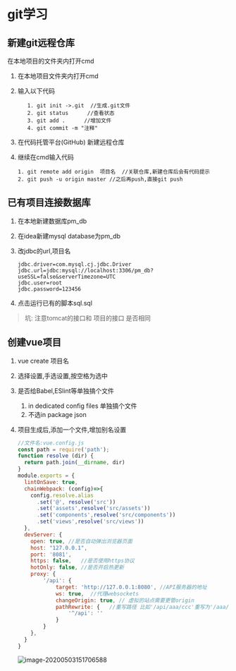 # git学习

## 新建git远程仓库

在本地项目的文件夹内打开cmd

1. 在本地项目文件夹内打开cmd

2. 输入以下代码

   ```git
      1. git init ->.git  //生成.git文件
      2. git status      //查看状态
      3. git add .      //增加文件
      4. git commit -m "注释"
   ```
   
4. 在代码托管平台(GitHub) 新建远程仓库

4. 继续在cmd输入代码

   ```
   1. git remote add origin  项目名  //关联仓库,新建仓库后会有代码提示
   2. git push -u origin master //之后再push,直接git push
   
   ```


## 已有项目连接数据库

1. 在本地新建数据库pm_db

2. 在idea新建mysql database为pm_db

3. 改jdbc的url,项目名

   ```
   jdbc.driver=com.mysql.cj.jdbc.Driver
   jdbc.url=jdbc:mysql://localhost:3306/pm_db?useSSL=false&serverTimezone=UTC
   jdbc.user=root
   jdbc.password=123456
   
   ```

4. 点击运行已有的脚本sql.sql

> 坑: 注意tomcat的接口和 项目的接口 是否相同



## 创建vue项目

1. vue create 项目名

2. 选择设置,手选设置,按空格为选中

3. 是否给Babel,ESlint等单独搞个文件

   1. in dedicated config files 单独搞个文件
   2. 不选in package json

4. 项目生成后,添加一个文件,增加别名设置

   ```js
   //文件名:vue.config.js
   const path = require('path');
   function resolve (dir) {
     return path.join(__dirname, dir)
   }
   module.exports = {
     lintOnSave: true,
     chainWebpack: (config)=>{
       config.resolve.alias
         .set('@', resolve('src'))
         .set('assets',resolve('src/assets'))
         .set('components',resolve('src/components'))
         .set('views',resolve('src/views'))
     },
     devServer: {
       open: true, //是否自动弹出浏览器页面
       host: "127.0.0.1", 
       port: '8081', 
       https: false,   //是否使用https协议
       hotOnly: false, //是否开启热更新
       proxy: {
           '/api': {
               target: 'http://127.0.0.1:8080', //API服务器的地址
               ws: true,  //代理websockets
               changeOrigin: true, // 虚拟的站点需要更管origin
               pathRewrite: {   //重写路径 比如'/api/aaa/ccc'重写为'/aaa/ccc'
                   '^/api': ''
               }
           }
       },
     }
   }
   
   
   ```

   ![image-20200503151706588](E:\学习笔记markdown\git相关.assets\image-20200503151706588.png)

   

   